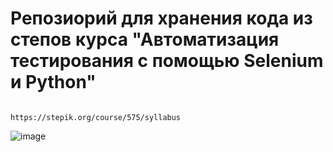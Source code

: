 # Репозиорий для хранения кода из степов курса "Автоматизация тестирования с помощью Selenium и Python" 
                                        https://stepik.org/course/575/syllabus
![image](https://user-images.githubusercontent.com/73783735/136694022-540057b5-cd0f-4909-ae75-030365ecbe8d.png)
